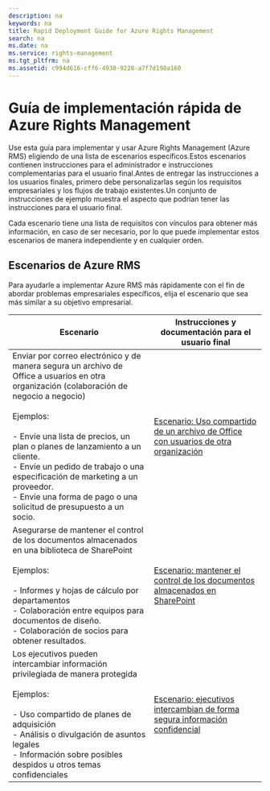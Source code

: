 ```yaml
---
description: na
keywords: na
title: Rapid Deployment Guide for Azure Rights Management
search: na
ms.date: na
ms.service: rights-management
ms.tgt_pltfrm: na
ms.assetid: c994d616-cff6-4930-9228-a7f7d198a160
---
```

# Gu&#237;a de implementaci&#243;n r&#225;pida de Azure Rights Management
Use esta guía para implementar y usar Azure Rights Management (Azure RMS) eligiendo de una lista de escenarios específicos.Estos escenarios contienen instrucciones para el administrador e instrucciones complementarias para el usuario final.Antes de entregar las instrucciones a los usuarios finales, primero debe personalizarlas según los requisitos empresariales y los flujos de trabajo existentes.Un conjunto de instrucciones de ejemplo muestra el aspecto que podrían tener las instrucciones para el usuario final.

Cada escenario tiene una lista de requisitos con vínculos para obtener más información, en caso de ser necesario, por lo que puede implementar estos escenarios de manera independiente y en cualquier orden.

## Escenarios de Azure RMS
Para ayudarle a implementar Azure RMS más rápidamente con el fin de abordar problemas empresariales específicos, elija el escenario que sea más similar a su objetivo empresarial.

|Escenario|Instrucciones y documentación para el usuario final|
|-------------|-------------------------------------------------------|
|Enviar por correo electrónico y de manera segura un archivo de Office a usuarios en otra organización (colaboración de negocio a negocio)<br /><br />Ejemplos:<br /><br />-   Envíe una lista de precios, un plan o planes de lanzamiento a un cliente.<br />-   Envíe un pedido de trabajo o una especificación de marketing a un proveedor.<br />-   Envíe una forma de pago o una solicitud de presupuesto a un socio.|[Escenario: Uso compartido de un archivo de Office con usuarios de otra organización](../Topic/Scenario_-_Share_an_Office_File_with_Users_in_Another_Organization.md)|
|Asegurarse de mantener el control de los documentos almacenados en una biblioteca de SharePoint<br /><br />Ejemplos:<br /><br />-   Informes y hojas de cálculo por departamentos<br />-   Colaboración entre equipos para documentos de diseño.<br />-   Colaboración de socios para obtener resultados.|[Escenario: mantener el control de los documentos almacenados en SharePoint](../Topic/Scenario_-_Retain_Control_of_Documents_Stored_in_SharePoint.md)|
|Los ejecutivos pueden intercambiar información privilegiada de manera protegida<br /><br />Ejemplos:<br /><br />-   Uso compartido de planes de adquisición<br />-   Análisis o divulgación de asuntos legales<br />-   Información sobre posibles despidos u otros temas confidenciales|[Escenario: ejecutivos intercambian de forma segura información confidencial](../Topic/Scenario_-_Executives_Securely_Exchange_Privileged_Information.md)|
